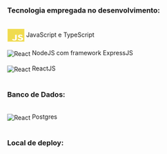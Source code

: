 ### Tecnologia empregada no desenvolvimento:

<br/>
<img align="center" alt="Js" height="30" width="40" src="https://raw.githubusercontent.com/devicons/devicon/master/icons/javascript/javascript-plain.svg">
    JavaScript e TypeScript
<br/>
<br/>
<img align="center" alt="React" height="30" width="40" src="https://cdn.jsdelivr.net/gh/devicons/devicon/icons/nodejs/nodejs-original.svg" />
    NodeJS com framework ExpressJS
<br/>
<br/>
 <img align="center" alt="React" height="30" width="40" src="https://cdn.jsdelivr.net/gh/devicons/devicon/icons/react/react-original.svg" />
    ReactJS
<br/>
<br/>

### Banco de Dados:

<br/>
<img align="center" alt="React" height="30" width="40" src="https://cdn.jsdelivr.net/gh/devicons/devicon/icons/postgresql/postgresql-plain.svg" />
    Postgres
<br/>
<br/>

### Local de deploy: